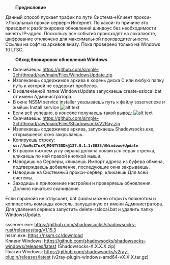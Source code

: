         
&nbsp;&nbsp;&nbsp;&nbsp;&nbsp;&nbsp;&nbsp;&nbsp;**Предисловие**
   
Данный способ пускает трафик по пути Система->Клиент прокси->Локальный прокси сервер->Интернет. По какой-то причине это приводит к разблокировке обновлений шиндоус без необходимости менять IP-адрес. Поскольку все события происходят на локалхосте, шифрование отключено для максимальной производительности. Ссылки на софт из архивов внизу. Пока проверено только на Windows 10 LTSC.

&nbsp;&nbsp;&nbsp;&nbsp;&nbsp;&nbsp;&nbsp;&nbsp;**Обход блокировок обновлений Windows**

- Скачиваешь: https://github.com/simple-2ch/thread/raw/main/Files/WindowsUpdate.zip
- Извлекаешь содержимое архива в корень диска С или любую папку путь к которой не содержит пробелов.
- В извлечённой папке WindowsUpdate запускаешь create-sslocal.bat от имени Администратора.
- В окне NSSM service installer указываешь путь к файлу ssserver.exe и жмёшь Install service
![alt text](https://github.com/simple-2ch/thread/blob/main/Files/img/wu1.jpg?raw=true)
- Если всё успешно, в консоле получаешь такой вывод:
![alt text](https://github.com/simple-2ch/thread/blob/main/Files/img/wu2.jpg?raw=true)
- Скачиваешь: https://github.com/simple-2ch/thread/raw/main/Files/ShadowsocksV2Ray.zip
- Извлекаешь содержимое архива, запускаешь Shadowsocks.exe, открывшееся окно закрываешь.
- Копируешь строку: **`ss://bm9uZToxMjM0NTY3ODk@127.0.1.1:8035/#Windows+Update`**
- В правом нижнем углу экрана должна появиться серая стрелка, кликаешь по ней правой кнопкой мыши.
- Наводишь на Серверы, кликаешь Импорт адреса из буфера обмена, подтверждаешь добавление, последующие окна закрываешь.
- Наводишь на Системный прокси-сервер, кликаешь Для всей системы.
- Заходишь в приложение настройки и проверяешь обновления. Должно начаться скачивание.

Если паранойя не отпускает, bat файлы можно открыть блокнотом и копипастить команды консоль, запущенную от имени Администратора. Для удаления сервиса запустить delete-sslocal.bat и удалить папку WindowsUpdate.

ssserver.exe: https://github.com/shadowsocks/shadowsocks-rust/releases/tag/v1.15.3 <br>
nssm.exe: https://nssm.cc/download <br>
Клиент Windows: https://github.com/shadowsocks/shadowsocks-windows/releases/latest (Shadowsocks-X.X.X.X.zip) <br>
Плагин Windows: https://github.com/shadowsocks/v2ray-plugin/releases/latest (v2ray-plugin-windows-amd64-vX.X.X.tar.gz)
